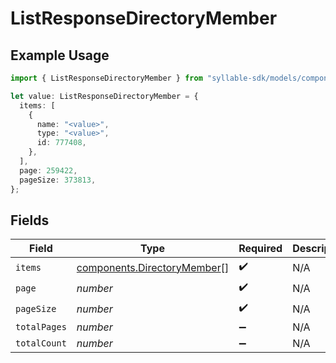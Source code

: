 # ListResponseDirectoryMember

## Example Usage

```typescript
import { ListResponseDirectoryMember } from "syllable-sdk/models/components";

let value: ListResponseDirectoryMember = {
  items: [
    {
      name: "<value>",
      type: "<value>",
      id: 777408,
    },
  ],
  page: 259422,
  pageSize: 373813,
};
```

## Fields

| Field                                                                      | Type                                                                       | Required                                                                   | Description                                                                |
| -------------------------------------------------------------------------- | -------------------------------------------------------------------------- | -------------------------------------------------------------------------- | -------------------------------------------------------------------------- |
| `items`                                                                    | [components.DirectoryMember](../../models/components/directorymember.md)[] | :heavy_check_mark:                                                         | N/A                                                                        |
| `page`                                                                     | *number*                                                                   | :heavy_check_mark:                                                         | N/A                                                                        |
| `pageSize`                                                                 | *number*                                                                   | :heavy_check_mark:                                                         | N/A                                                                        |
| `totalPages`                                                               | *number*                                                                   | :heavy_minus_sign:                                                         | N/A                                                                        |
| `totalCount`                                                               | *number*                                                                   | :heavy_minus_sign:                                                         | N/A                                                                        |